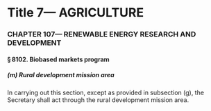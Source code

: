 
# Title 7— AGRICULTURE
### CHAPTER 107— RENEWABLE ENERGY RESEARCH AND DEVELOPMENT
#### § 8102. Biobased markets program
##### (m) Rural development mission area

In carrying out this section, except as provided in subsection (g), the Secretary shall act through the rural development mission area.
